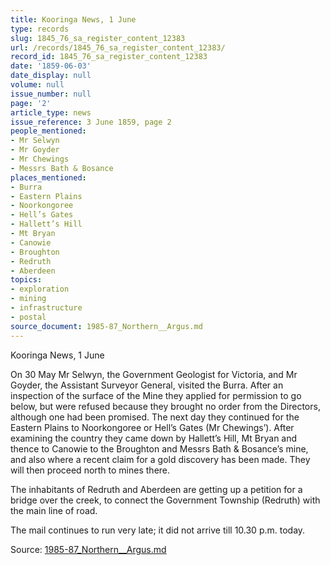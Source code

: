 ```yaml
---
title: Kooringa News, 1 June
type: records
slug: 1845_76_sa_register_content_12383
url: /records/1845_76_sa_register_content_12383/
record_id: 1845_76_sa_register_content_12383
date: '1859-06-03'
date_display: null
volume: null
issue_number: null
page: '2'
article_type: news
issue_reference: 3 June 1859, page 2
people_mentioned:
- Mr Selwyn
- Mr Goyder
- Mr Chewings
- Messrs Bath & Bosance
places_mentioned:
- Burra
- Eastern Plains
- Noorkongoree
- Hell’s Gates
- Hallett’s Hill
- Mt Bryan
- Canowie
- Broughton
- Redruth
- Aberdeen
topics:
- exploration
- mining
- infrastructure
- postal
source_document: 1985-87_Northern__Argus.md
---
```


Kooringa News, 1 June

On 30 May Mr Selwyn, the Government Geologist for Victoria, and Mr Goyder, the Assistant Surveyor General, visited the Burra.  After an inspection of the surface of the Mine they applied for permission to go below, but were refused because they brought no order from the Directors, although one had been promised.  The next day they continued for the Eastern Plains to Noorkongoree or Hell’s Gates (Mr Chewings’).  After examining the country they came down by Hallett’s Hill, Mt Bryan and thence to Canowie to the Broughton and Messrs Bath & Bosance’s mine, and also where a recent claim for a gold discovery has been made.  They will then proceed north to mines there.

The inhabitants of Redruth and Aberdeen are getting up a petition for a bridge over the creek, to connect the Government Township (Redruth) with the main line of road.

The mail continues to run very late; it did not arrive till 10.30 p.m. today.

Source: [1985-87_Northern__Argus.md](/downloads/markdown/1985-87_Northern__Argus.md)
